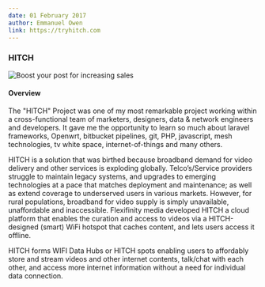 ```yaml
---
date: 01 February 2017
author: Emmanuel Owen
link: https://tryhitch.com
---
```


### HITCH

![Boost your post for increasing sales](/images/portfolio/hitch2.jpg)

#### Overview

The "HITCH" Project was one of my most remarkable project working within a cross-functional team of marketers, designers, data & network engineers and developers. It gave me the opportunity to learn so much about laravel frameworks, Openwrt, bitbucket pipelines, git, PHP, javascript, mesh technologies, tv white space, internet-of-things and many others. 

HITCH is a solution that was birthed because broadband demand for video delivery and other services is exploding globally. Telco’s/Service providers struggle to maintain legacy systems, and upgrades to emerging technologies at a pace that matches deployment and maintenance; as well as extend coverage to underserved users in various markets. However, for rural populations, broadband for video supply is simply unavailable, unaffordable and inaccessible. Flexifinity media developed HITCH a cloud platform that enables the curation and access to videos via a HITCH-designed (smart) WiFi hotspot that caches content, and lets users access it offline.

HITCH forms WIFI Data Hubs or HITCH spots enabling users to affordably store and stream videos and other internet contents, talk/chat with each other, and access more internet information without a need for individual data connection.

